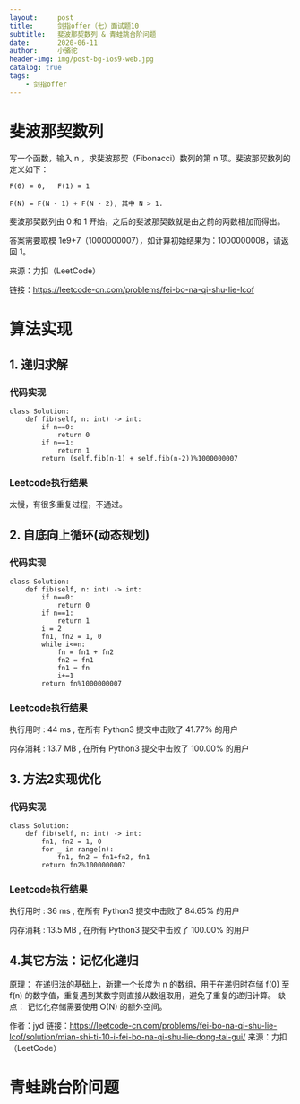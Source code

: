 ```yaml
---
layout:     post
title:      剑指offer（七）面试题10
subtitle:   斐波那契数列 & 青蛙跳台阶问题
date:       2020-06-11
author:     小骆驼
header-img: img/post-bg-ios9-web.jpg
catalog: true
tags:
    - 剑指offer
---
```

# 斐波那契数列
写一个函数，输入 n ，求斐波那契（Fibonacci）数列的第 n 项。斐波那契数列的定义如下：

`F(0) = 0,   F(1) = 1`

`F(N) = F(N - 1) + F(N - 2), 其中 N > 1.`

斐波那契数列由 0 和 1 开始，之后的斐波那契数就是由之前的两数相加而得出。

答案需要取模 1e9+7（1000000007），如计算初始结果为：1000000008，请返回 1。

来源：力扣（LeetCode）

链接：https://leetcode-cn.com/problems/fei-bo-na-qi-shu-lie-lcof

# 算法实现
## 1. 递归求解
### 代码实现
```
class Solution:
    def fib(self, n: int) -> int:
        if n==0:
            return 0
        if n==1:
            return 1
        return (self.fib(n-1) + self.fib(n-2))%1000000007
```
### Leetcode执行结果
太慢，有很多重复过程，不通过。

## 2. 自底向上循环(动态规划)
### 代码实现
```
class Solution:
    def fib(self, n: int) -> int:
        if n==0:
            return 0
        if n==1:
            return 1
        i = 2
        fn1, fn2 = 1, 0
        while i<=n:
            fn = fn1 + fn2
            fn2 = fn1
            fn1 = fn
            i+=1
        return fn%1000000007
```
### Leetcode执行结果
执行用时 :
44 ms
, 在所有 Python3 提交中击败了
41.77%
的用户

内存消耗 :
13.7 MB
, 在所有 Python3 提交中击败了
100.00%
的用户

## 3. 方法2实现优化
### 代码实现
```
class Solution:
    def fib(self, n: int) -> int:
        fn1, fn2 = 1, 0
        for _ in range(n):
            fn1, fn2 = fn1+fn2, fn1
        return fn2%1000000007
```
### Leetcode执行结果
执行用时 :
36 ms
, 在所有 Python3 提交中击败了
84.65%
的用户

内存消耗 :
13.5 MB
, 在所有 Python3 提交中击败了
100.00%
的用户

## 4.其它方法：记忆化递归
原理： 在递归法的基础上，新建一个长度为 n 的数组，用于在递归时存储 f(0) 至 f(n) 的数字值，重复遇到某数字则直接从数组取用，避免了重复的递归计算。
缺点： 记忆化存储需要使用 O(N) 的额外空间。

作者：jyd
链接：https://leetcode-cn.com/problems/fei-bo-na-qi-shu-lie-lcof/solution/mian-shi-ti-10-i-fei-bo-na-qi-shu-lie-dong-tai-gui/
来源：力扣（LeetCode）

# 青蛙跳台阶问题
